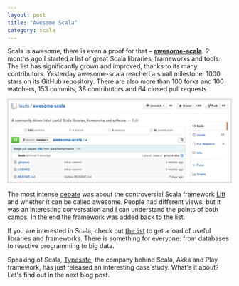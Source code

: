 ```yaml
---
layout: post
title: "Awesome Scala"
category: scala
---
```


Scala is awesome, there is even a proof for that – **[awesome-scala](https://github.com/lauris/awesome-scala)**. 2 months ago I started a list of great Scala libraries, frameworks and tools. The list has significantly grown and improved, thanks to its many contributors. Yesterday awesome-scala reached a small milestone: 1000 stars on its GitHub repository. There are also more than 100 forks and 100 watchers, 153 commits, 38 contributors and 64 closed pull requests.

<!-- more -->

![Awesome Scala GitHub](/images/blog/awesome-scala-github.png)

The most intense [debate](https://github.com/lauris/awesome-scala/pull/19) was about the controversial Scala framework [Lift](http://liftweb.net) and whether it can be called awesome. People had different views, but it was an interesting conversation and I can understand the points of both camps. In the end the framework was added back to the list.

If you are interested in Scala, check out [the list](https://github.com/lauris/awesome-scala) to get a load of useful libraries and frameworks. There is something for everyone: from databases to reactive programming to big data.

Speaking of Scala, [Typesafe](https://typesafe.com/), the company behind Scala,
Akka and Play framework, has just released an interesting case study. What's it
about? Let's find out in the next blog post.
